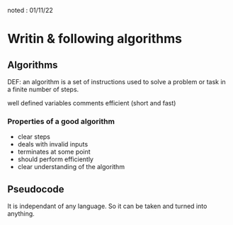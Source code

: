 noted : 01/11/22

# Writin & following algorithms

## Algorithms
DEF: an algorithm is a set of instructions used to solve a problem or task in a finite number of steps.

well defined variables
comments
efficient (short and fast)

### Properties of a good algorithm
- clear steps
- deals with invalid inputs
- terminates at some point
- should perform efficiently
- clear understanding of the algorithm


## Pseudocode
It is independant of any language. So it can be taken and turned into anything.
